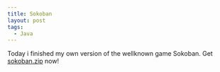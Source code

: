 ```yaml
---
title: Sokoban
layout: post
tags:
  - Java
---
```

Today i finished my own version of the wellknown game Sokoban. Get [sokoban.zip](http://www.timvw.be/wp-content/code/java/sokoban.zip) now!
